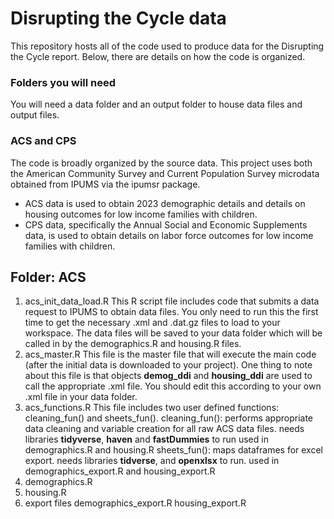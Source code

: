# Disrupting the Cycle data
This repository hosts all of the code used to produce data for the Disrupting the Cycle report. Below, there are details on how the code is organized.

### Folders you will need
You will need a data folder and an output folder to house data files and output files.

### ACS and CPS
The code is broadly organized by the source data. This project uses both the American Community Survey and Current Population Survey microdata obtained from IPUMS via the ipumsr package.
* ACS data is used to obtain 2023 demographic details and details on housing outcomes for low income families with children.
* CPS data, specifically the Annual Social and Economic Supplements data, is used to obtain details on labor force outcomes for low income families with children.

## Folder: ACS
1. acs_init_data_load.R
   This R script file includes code that submits a data request to IPUMS to obtain data files.
   You only need to run this the first time to get the necessary .xml and .dat.gz files to load to your workspace. The data files will be saved to your data folder which will be called in by the demographics.R and housing.R files. 
2. acs_master.R
   This file is the master file that will execute the main code (after the initial data is downloaded to your project). One thing to note about this file is that objects **demog_ddi** and **housing_ddi** are used to call the appropriate .xml file. You should edit this according to your own .xml file in your data folder.
3. acs_functions.R
   This file includes two user defined functions: cleaning_fun() and sheets_fun().
      cleaning_fun(): performs appropriate data cleaning and variable creation for all raw ACS data files.
         needs libraries **tidyverse**, **haven** and **fastDummies** to run
         used in demographics.R and housing.R
      sheets_fun(): maps dataframes for excel export.
         needs libraries **tidverse**, and **openxlsx** to run.
         used in demographics_export.R and housing_export.R
5. demographics.R
7. housing.R
8. export files
      demographics_export.R
      housing_export.R
